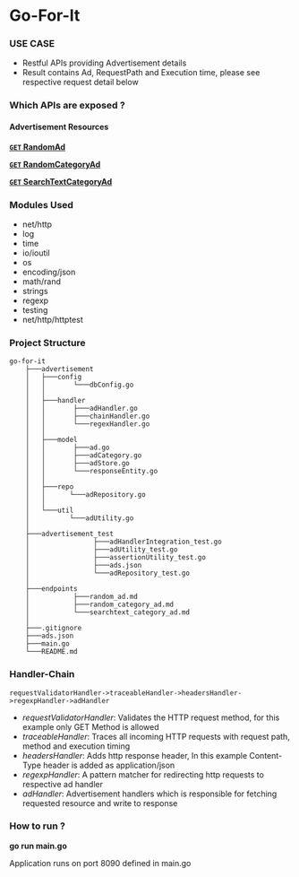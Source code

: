 # Go-For-It #

### USE CASE ###

* Restful APIs providing Advertisement details
* Result contains Ad, RequestPath and Execution time, please see respective request detail below

### Which APIs are exposed ? ###

#### Advertisement Resources

 **[<code>GET</code> RandomAd](https://github.com/ankitggits/go-for-it/blob/master/endpoints/random_ad.md)**
 
 **[<code>GET</code> RandomCategoryAd](https://github.com/ankitggits/go-for-it/blob/master/endpoints/random_category_ad.md)**
 
 **[<code>GET</code> SearchTextCategoryAd](https://github.com/ankitggits/go-for-it/blob/master/endpoints/searchtext_category_ad.md)**
         
### Modules Used ###

   * net/http
   * log
   * time
   * io/ioutil
   * os
   * encoding/json
   * math/rand
   * strings
   * regexp
   * testing
   * net/http/httptest
	

### Project Structure ###

    go-for-it
        ├───advertisement
        │   ├───config
        │   │       └───dbConfig.go
        │   │
        │   ├───handler
        │   │       ├───adHandler.go
        │   │       ├───chainHandler.go
        │   │       └───regexHandler.go
        │   │
        │   ├───model
        │   │       ├───ad.go
        │   │       ├───adCategory.go
        │   │       ├───adStore.go
        │   │       └───responseEntity.go
        │   │
        │   ├───repo
        │   │      └───adRepository.go
        │   │
        │   └───util
        │          └───adUtility.go
        │
        ├───advertisement_test
        │                ├───adHandlerIntegration_test.go
        │                ├───adUtility_test.go
        │                ├───assertionUtility_test.go
        │                ├───ads.json
        │                └───adRepository_test.go
        │
        ├───endpoints
        │           ├───random_ad.md
        │           ├───random_category_ad.md
        │           └───searchtext_category_ad.md
        │
        ├───.gitignore
        ├───ads.json
        ├───main.go
        └───README.md
        
### Handler-Chain ### 

    requestValidatorHandler->traceableHandler->headersHandler->regexpHandler->adHandler

*   *requestValidatorHandler*: Validates the HTTP request method, for this example only GET Method is allowed
*   *traceableHandler*: Traces all incoming HTTP requests with request path, method and execution timing
*   *headersHandler*: Adds http response header, In this example Content-Type header is added as application/json
*   *regexpHandler*: A pattern matcher for redirecting http requests to respective ad handler 
*   *adHandler*: Advertisement handlers which is responsible for fetching requested resource and write to response

### How to run ? ### 

**go run main.go**

Application runs on port 8090 defined in main.go
